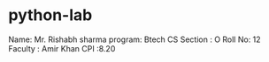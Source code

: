 # python-lab

Name: Mr. Rishabh sharma
program: Btech CS
Section : O
Roll No: 12
Faculty : Amir Khan
CPI :8.20
